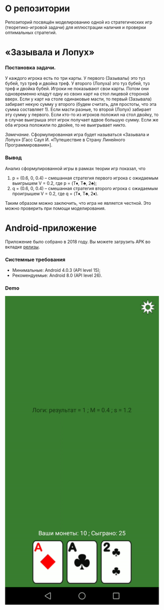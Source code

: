 # О репозитории

Репозиторий посвящён моделированию одной из стратегических игр (теоретико-игровой задачи) для иллюстрации наличия и проверки оптимальных стратегий.

# «Зазывала и Лопух»
### Постановка задачи.
У каждого игрока есть по три карты. У первого (Зазывалы) это туз бубей, туз треф и двойка треф. У второго (Лопуха) это туз бубей, туз треф и двойка бубей. Игроки не показывают свои карты. Потом они одновременно кладут одну из своих карт на стол лицевой стороной вверх. Если у карт на столе одинаковые масти, то первый (Зазывала) забирает некую сумму у второго (будем считать, для простоты, что эта сумма составляет 1). Если масти разные, то второй (Лопух) забирает эту сумму у первого. Если кто-то из игроков положил на стол двойку, то в случае выигрыша этот игрок получает вдвое большую сумму. Если же оба игрока положили по двойке, то не выигрывает никто.

*Замечание.* Cформулированная игра будет называться «Зазывала и Лопух» [Гасс Саул И. «Путешествие в Страну Линейного Программирования»].

### Вывод
Анализ сформулированной игры в рамках теории игр показал, что 
1. p = (0.6, 0, 0.4) – смешанная стратегия первого игрока с ожидаемым выигрышем V = 0.2,
где p = (Т♦, Т♣, 2♣);
2. q = (0.6, 0, 0.4) – смешанная стратегия второго игрока с ожидаемым проигрышем V = 0.2,
где q = (Т♦, Т♣, 2♦).

Таким образом можно заключить, что игра не является честной. Это можно проверить при помощи моделирования.

# Android-приложение
Приложение было собрано в 2018 году. Вы можете загрузить APK во вкладке [релизы](/../../releases/latest).
### Системные требования
* Минимальные: Android 4.0.3 (API level 15);
* Рекомендуемые: Android 8.0 (API level 26).


### Demo
![](/media/DemoRec.gif)
